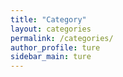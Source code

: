 ```yaml
---
title: "Category"
layout: categories
permalink: /categories/
author_profile: ture
sidebar_main: ture
---
```

